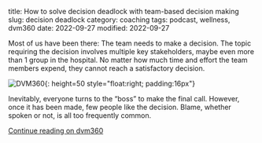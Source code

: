 title: How to solve decision deadlock with team-based decision making
slug: decision deadlock
category: coaching
tags: podcast, wellness, dvm360
date: 2022-09-27
modified: 2022-09-27

Most of us have been there: The team needs to make a decision. The topic requiring the decision involves multiple key stakeholders, maybe even more than 1 group in the hospital. No matter how much time and effort the team members expend, they cannot reach a satisfactory decision.

![DVM360](https://www.dvm360.com/dvm_new.png){: height=50 style="float:right; padding:16px"}

Inevitably, everyone turns to the “boss” to make the final call. However, once it has been made, few people like the decision. Blame, whether spoken or not, is all too frequently common.

[Continue reading on dvm360](https://www.dvm360.com/view/how-to-solve-decision-deadlock-with-team-based-decision-making)
